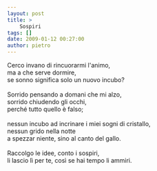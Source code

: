 ```yaml
---
layout: post
title: >
    Sospiri
tags: []
date: 2009-01-12 00:27:00
author: pietro
---
```

Cerco invano di rincuorarmi l'animo,<br/>ma a che serve dormire,<br/>se sonno significa solo un nuovo incubo?<br/><br/>Sorrido pensando a domani che mi alzo,<br/>sorrido chiudendo gli occhi,<br/>perché tutto quello è falso;<br/><br/>nessun incubo ad incrinare i miei sogni di cristallo,<br/>nessun grido nella notte<br/>a spezzar niente, sino al canto del gallo.<br/><br/>Raccolgo le idee, conto i sospiri,<br/>li lascio lì per te, così se hai tempo li ammiri.
